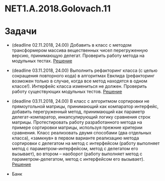 # NET1.A.2018.Golovach.11

# Задачи
- (deadline 02.11.2018, 24.00) Добавить в класс с методом трансформером массива вещественных чисел перегруженную версию, 
принимающую делегат. Проверить работу метода на модульных тестах.
[Решение](https://github.com/ChristinaGolovach/NET1.A.2018.Golovach.04/blob/master/TransformLogic/Transform.cs)

- (deadline 03.11.2018, 24.00) Выполнить рефакторинг класса (с целью сокращения повторного кода) в алгоритмах Евклида 
(рефакторинг возможен только в случае, когда все метод находятся в одном классе!). Интерфейс класса измениться не должен. 
Проверить работу существующих модульных тестов.
[Решение](https://github.com/ChristinaGolovach/NET1.A.2018.Golovach.04/blob/master/GCDAlgorithmsLogic/GCD.cs)

- (deadline 03.11.2018, 24.00) В класс с алгоритмом сортировки не прямоугольной матрицы, принимающий как компаратор интерфейс,
добавить перегруженный метод, принимающий как параметр делегат-компаратор, инкапсулирующий логику сравнения строк матрицы. 
Протестировать работу разработанного метода на примере сортировки матрицы, используя прежние критерии сравнения. 
Класс реализовать двумя способами (два отдельных класса), «замкнув» в первом варианте реализацию метода сортировки 
с делегатом на метод с интерфейсом (работу выполняет метод с параметром-интерфейсом, метод с делегатом его вызывает), 
во втором – наоборот (работу выполняет метод с параметром-делегатом, метод с интерфейсом его вызывает).
[Решение](https://github.com/ChristinaGolovach/NET1.A.2018.Golovach.07)

- Банк
